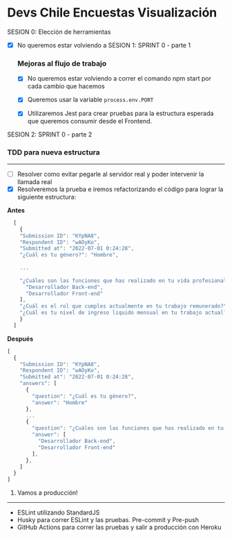 # Devs Chile Encuestas Visualización

SESION 0: Elección de herramientas

- [x] No queremos estar volviendo a
SESION 1: SPRINT 0 - parte 1
  
  ### Mejoras al flujo de trabajo

  - [x] No queremos estar volviendo a correr el comando npm start por cada cambio que hacemos
  - [x] Queremos usar la variable `process.env.PORT`
  - [x] Utilizaremos Jest para crear pruebas para la estructura esperada que queremos consumir desde el Frontend. 
  

SESION 2: SPRINT 0 - parte 2
  ### TDD para nueva estructura
  ---
  - [ ] Resolver como evitar pegarle al servidor real y poder intervenir la llamada real
  - [x] Resolveremos la prueba e iremos refactorizando el código para lograr la siguiente estructura:

  **Antes**

  ```javascript
    [
      {
      "Submission ID": "KYpNA8",
      "Respondent ID": "wAOyKo",
      "Submitted at": "2022-07-01 0:24:28",
      "¿Cuál es tu género?": "Hombre",
      
      ...
      
      "¿Cuáles son las funciones que has realizado en tu vida profesional?": [
        "Desarrollador Back-end",
        "Desarrollador Front-end"
      ],
      "¿Cuál es el rol que cumples actualmente en tu trabajo remunerado?": "Desarrollador Full-stack",
      "¿Cuál es tu nivel de ingreso liquido mensual en tu trabajo actual?": "Entre $2.501.000 a $3.000.000"
      }
    ]
  ```

  **Después**
  ```javascript
  [
    {
      "Submission ID": "KYpNA8",
      "Respondent ID": "wAOyKo",
      "Submitted at": "2022-07-01 0:24:28",
      "answers": [
        {
          "question": "¿Cuál es tu género?",
          "answer": "Hombre"
        },
        ...
        {
          "question": "¿Cuáles son las funciones que has realizado en tu vida profesional?",
          "answer": [
            "Desarrollador Back-end",
            "Desarrollador Front-end"
          ],
        },
      ]
    }
  ]

  ```


  1. Vamos a producción!
  ---
  - ESLint utilizando StandardJS
  - Husky para correr ESLint y las pruebas. Pre-commit y Pre-push
  - GitHub Actions para correr las pruebas y salir a producción con Heroku 

